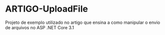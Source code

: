 # ARTIGO-UploadFile
Projeto de exemplo utilizado no artigo que ensina a como manipular o envio de arquivos no ASP .NET Core 3.1
